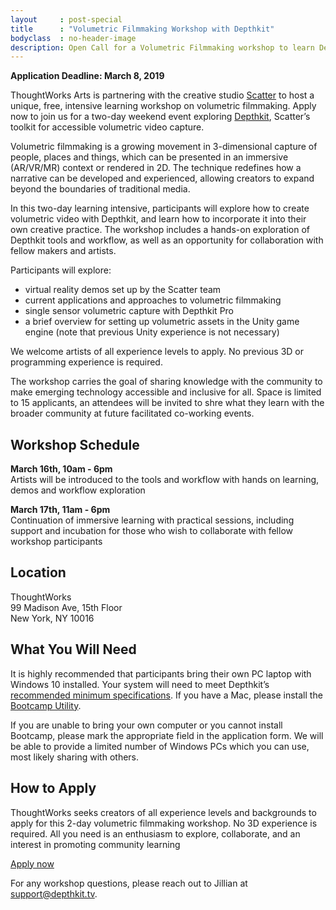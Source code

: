 ```yaml
---
layout     : post-special
title	   : "Volumetric Filmmaking Workshop with Depthkit"
bodyclass  : no-header-image
description: Open Call for a Volumetric Filmmaking workshop to learn Depthkit, hosted by ThoughtWorks Arts and Scatter in New York
---
```

**Application Deadline: March 8, 2019**

ThoughtWorks Arts is partnering with the creative studio [Scatter](http://scatter.nyc/) to host a unique, free, intensive learning workshop on volumetric filmmaking. Apply now to join us for a two-day weekend event exploring [Depthkit](https://www.depthkit.tv), Scatter’s toolkit for accessible volumetric video capture.

Volumetric filmmaking is a growing movement in 3-dimensional capture of people, places and things, which can be presented in an immersive (AR/VR/MR) context or rendered in 2D. The technique redefines how a narrative can be developed and experienced, allowing creators to expand beyond the boundaries of traditional media.

In this two-day learning intensive, participants will explore how to create volumetric video with Depthkit, and learn how to incorporate it into their own creative practice. The workshop includes a hands-on exploration of Depthkit tools and workflow, as well as an opportunity for collaboration with fellow makers and artists.

Participants will explore: 
<ul class="closer">
	<li>virtual reality demos set up by the Scatter team</li>
	<li>current applications and approaches to volumetric filmmaking</li>
	<li>single sensor volumetric capture with Depthkit Pro</li>
	<li>a brief overview for setting up volumetric assets in the Unity game engine (note that previous Unity experience is not necessary)</li>
</ul>

We welcome artists of all experience levels to apply. No previous 3D or programming experience is required.

The workshop carries the goal of sharing knowledge with the community to make emerging technology accessible and inclusive for all. Space is limited to 15 applicants, an attendees will be invited to shre what they learn with the broader community at future facilitated co-working events.

## Workshop Schedule 
**March 16th, 10am - 6pm**  
Artists will be introduced to the tools and workflow with hands on learning, demos and workflow exploration

**March 17th, 11am - 6pm**  
Continuation of immersive learning with practical sessions, including support and incubation for those who wish to collaborate with fellow workshop participants

## Location 
ThoughtWorks  
99 Madison Ave, 15th Floor  
New York, NY 10016

## What You Will Need
It is highly recommended that participants bring their own PC laptop with Windows 10 installed. Your system will need to meet Depthkit’s [recommended minimum specifications](https://docs.depthkit.tv/docs/equipment#section-computer-requirements). If you have a Mac, please install the [Bootcamp Utility](https://support.apple.com/boot-camp).

If you are unable to bring your own computer or you cannot install Bootcamp, please mark the appropriate field in the application form. We will be able to provide a limited number of Windows PCs which you can use, most likely sharing with others.

## How to Apply
ThoughtWorks seeks creators of all experience levels and backgrounds to apply for this 2-day volumetric filmmaking workshop. No 3D experience is required. All you need is an enthusiasm to explore, collaborate, and an interest in promoting community learning

<a href="https://docs.google.com/forms/d/e/1FAIpQLSeyhJJy377miwXjMmbl8xJrN1-bl1TWV_4BRgR0tiNryd4ZrA/viewform" class="attention">Apply now</a>

For any workshop questions, please reach out to Jillian at [support@depthkit.tv](support@depthkit.tv).